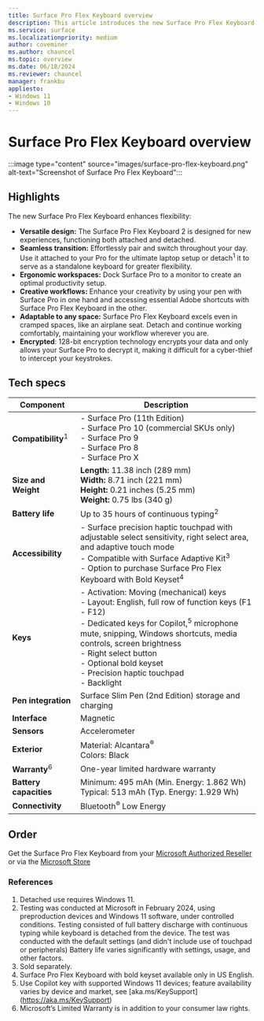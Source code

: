 ```yaml
---
title: Surface Pro Flex Keyboard overview
description: This article introduces the new Surface Pro Flex Keyboard.
ms.service: surface
ms.localizationpriority: medium
author: coveminer
ms.author: chauncel
ms.topic: overview
ms.date: 06/18/2024
ms.reviewer: chauncel
manager: frankbu
appliesto:
- Windows 11
- Windows 10
---
```


# Surface Pro Flex Keyboard overview

:::image type="content" source="images/surface-pro-flex-keyboard.png" alt-text="Screenshot of Surface Pro Flex Keyboard":::

## Highlights

The new Surface Pro Flex Keyboard enhances flexibility:

- **Versatile design:** The Surface Pro Flex Keyboard 2 is designed for new experiences, functioning both attached and detached.
- **Seamless transition:** Effortlessly pair and switch throughout your day. Use it attached to your Pro for the ultimate laptop setup or detach<sup>1</sup> it to serve as a standalone keyboard for greater flexibility.
- **Ergonomic workspaces:** Dock Surface Pro to a monitor to create an optimal productivity setup.
- **Creative workflows:** Enhance your creativity by using your pen with Surface Pro in one hand and accessing essential Adobe shortcuts with Surface Pro Flex Keyboard in the other.
- **Adaptable to any space:** Surface Pro Flex Keyboard excels even in cramped spaces, like an airplane seat. Detach and continue working comfortably, maintaining your workflow wherever you are.
- **Encrypted**: 128-bit encryption technology encrypts your data and only allows your Surface Pro to decrypt it, making it difficult for a cyber-thief to intercept your keystrokes.

## Tech specs

| Component            | Description                                                                                                                                                                                                                                                                                                              |
|---------------------------|-------------------------------------------------------------------------------------------------------------------------------------------------------------------------------------------------------------------------------------------------------------------------------------------------------------------------------|
| **Compatibility**<sup>1</sup>    | - Surface Pro (11th Edition)<br>- Surface Pro 10 (commercial SKUs only)<br>- Surface Pro 9<br>- Surface Pro 8<br>- Surface Pro X                                                                                                                                                                                        |
| **Size and Weight**       | **Length:** 11.38 inch (289 mm) <br>**Width:** 8.71 inch (221 mm) <br>**Height:** 0.21 inches (5.25 mm) <br>**Weight:** 0.75 lbs (340 g)                                                                                                                                                                                        |
| **Battery life**          | Up to 35 hours of continuous typing<sup>2</sup>                                                                                                                                                                                                                                                                                 |
| **Accessibility**         | - Surface precision haptic touchpad with adjustable select sensitivity, right select area, and adaptive touch mode<br>- Compatible with Surface Adaptive Kit<sup>3</sup><br>- Option to purchase Surface Pro Flex Keyboard with Bold Keyset<sup>4</sup>                                                                           |
| **Keys**                  | - Activation: Moving (mechanical) keys<br>- Layout: English, full row of function keys (F1 - F12)<br>- Dedicated keys for Copilot,<sup>5</sup> microphone mute, snipping, Windows shortcuts, media controls, screen brightness<br>- Right select button<br>- Optional bold keyset<br>- Precision haptic touchpad<br>- Backlight |
| **Pen integration**       | Surface Slim Pen (2nd Edition) storage and charging                                                                                                                                                                                                                                                                           |
| **Interface**             | Magnetic                                                                                                                                                                                                                                                                                                                     |
| **Sensors**               | Accelerometer                                                                                                                                                                                                                                                                                                                |
| **Exterior**              | Material: Alcantara<sup>®</sup><br>Colors: Black                                                                                                                                                                                                                                                                              |
| **Warranty**<sup>6</sup>       | One-year limited hardware warranty                                                                                                                                                                                                                                                                                            |
| **Battery capacities**    | Minimum: 495 mAh (Min. Energy: 1.862 Wh)<br>Typical: 513 mAh (Typ. Energy: 1.929 Wh)                                                                                                                                                                                                                                               |
| **Connectivity**          | Bluetooth<sup>®</sup> Low Energy                                                                                                                                                                                                                                                                                              |

## Order

Get the Surface Pro Flex Keyboard from your [Microsoft Authorized Reseller](https://www.microsoft.com/surface/business/where-to-buy-microsoft-surface) or via the [Microsoft Store](https://www.microsoft.com/d/surface-pro-flex-keyboard/91xw9xj8bm7l)

### References

1. Detached use requires Windows 11.
2. Testing was conducted at Microsoft in February 2024, using preproduction devices and Windows 11 software, under controlled conditions. Testing consisted of full battery discharge with continuous typing while keyboard is detached from the device. The test was conducted with the default settings (and didn't include use of touchpad or peripherals) Battery life varies significantly with settings, usage, and other factors.
3. Sold separately.
4. Surface Pro Flex Keyboard with bold keyset available only in US English.
5. Use Copilot key with supported Windows 11 devices; feature availability varies by device and market, see [aka.ms/KeySupport] (https://aka.ms/KeySupport)
6. Microsoft’s Limited Warranty is in addition to your consumer law rights.
